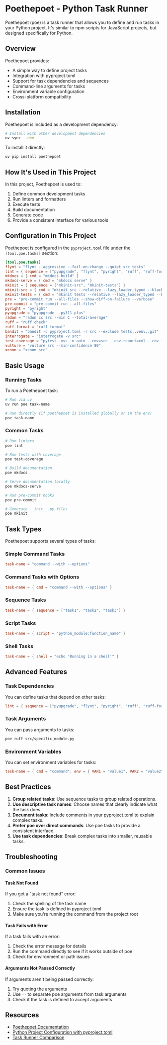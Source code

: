 # Poethepoet - Python Task Runner

Poethepoet (poe) is a task runner that allows you to define and run tasks in your Python project. It's similar to npm scripts for JavaScript projects, but designed specifically for Python.

## Overview

Poethepoet provides:

- A simple way to define project tasks
- Integration with pyproject.toml
- Support for task dependencies and sequences
- Command-line arguments for tasks
- Environment variable configuration
- Cross-platform compatibility

## Installation

Poethepoet is included as a development dependency:

```bash
# Install with other development dependencies
uv sync --dev
```

To install it directly:

```bash
uv pip install poethepoet
```

## How It's Used in This Project

In this project, Poethepoet is used to:

1. Define common development tasks
2. Run linters and formatters
3. Execute tests
4. Build documentation
5. Generate code
6. Provide a consistent interface for various tools

## Configuration in This Project

Poethepoet is configured in the `pyproject.toml` file under the `[tool.poe.tasks]` section:

```toml
[tool.poe.tasks]
flynt = "flynt --aggressive --fail-on-change --quiet src tests"
lint = { sequence = ["pyupgrade", "flynt", "pyright", "ruff", "ruff-format"] }
mkdocs = { cmd = "mkdocs build" }
mkdocs-serve = { cmd = "mkdocs serve" }
mkinit = { sequence = ["mkinit-src", "mkinit-tests"] }
mkinit-src = { cmd = "mkinit src --relative --lazy_loader_typed --black --recursive -w" }
mkinit-tests = { cmd = "mkinit tests --relative --lazy_loader_typed --black --recursive -w" }
pre = "pre-commit run --all-files --show-diff-on-failure --verbose"
pre-commit = "pre-commit run --all-files"
pyright = "pyright"
pyupgrade = "pyupgrade --py311-plus"
radon = "radon cc src --min C --total-average"
ruff = "ruff check"
ruff-format = "ruff format"
bandit = "bandit -c pyproject.toml -r src --exclude tests,.venv,.git"
interrogate = "interrogate -v src"
test-coverage = "pytest -xvs -n auto --cov=src --cov-report=xml --cov-fail-under=80 --ignore=tests"
vulture = "vulture src --min-confidence 80"
xenon = "xenon src"
```

## Basic Usage

### Running Tasks

To run a Poethepoet task:

```bash
# Run via uv
uv run poe task-name

# Run directly (if poethepoet is installed globally or in the env)
poe task-name
```

### Common Tasks

```bash
# Run linters
poe lint

# Run tests with coverage
poe test-coverage

# Build documentation
poe mkdocs

# Serve documentation locally
poe mkdocs-serve

# Run pre-commit hooks
poe pre-commit

# Generate __init__.py files
poe mkinit
```

## Task Types

Poethepoet supports several types of tasks:

### Simple Command Tasks

```toml
task-name = "command --with --options"
```

### Command Tasks with Options

```toml
task-name = { cmd = "command --with --options" }
```

### Sequence Tasks

```toml
task-name = { sequence = ["task1", "task2", "task3"] }
```

### Script Tasks

```toml
task-name = { script = "python_module:function_name" }
```

### Shell Tasks

```toml
task-name = { shell = "echo 'Running in a shell'" }
```

## Advanced Features

### Task Dependencies

You can define tasks that depend on other tasks:

```toml
lint = { sequence = ["pyupgrade", "flynt", "pyright", "ruff", "ruff-format"] }
```

### Task Arguments

You can pass arguments to tasks:

```bash
poe ruff src/specific_module.py
```

### Environment Variables

You can set environment variables for tasks:

```toml
task-name = { cmd = "command", env = { VAR1 = "value1", VAR2 = "value2" } }
```

## Best Practices

1. **Group related tasks**: Use sequence tasks to group related operations.
2. **Use descriptive task names**: Choose names that clearly indicate what the task does.
3. **Document tasks**: Include comments in your pyproject.toml to explain complex tasks.
4. **Prefer poe over direct commands**: Use poe tasks to provide a consistent interface.
5. **Use task dependencies**: Break complex tasks into smaller, reusable tasks.

## Troubleshooting

### Common Issues

#### Task Not Found

If you get a "task not found" error:

1. Check the spelling of the task name
2. Ensure the task is defined in pyproject.toml
3. Make sure you're running the command from the project root

#### Task Fails with Error

If a task fails with an error:

1. Check the error message for details
2. Run the command directly to see if it works outside of poe
3. Check for environment or path issues

#### Arguments Not Passed Correctly

If arguments aren't being passed correctly:

1. Try quoting the arguments
2. Use `--` to separate poe arguments from task arguments
3. Check if the task is defined to accept arguments

## Resources

- [Poethepoet Documentation](https://github.com/nat-n/poethepoet)
- [Python Project Configuration with pyproject.toml](https://pip.pypa.io/en/stable/reference/build-system/pyproject-toml/)
- [Task Runner Comparison](https://github.com/nat-n/poethepoet#comparison-to-similar-tools)
